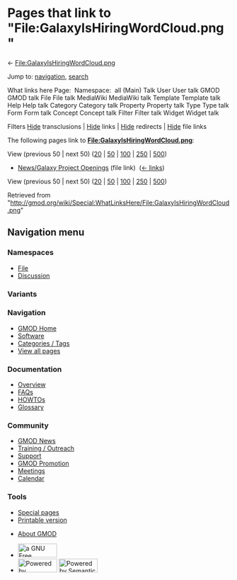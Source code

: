 <div id="mw-page-base" class="noprint">

</div>

<div id="mw-head-base" class="noprint">

</div>

<div id="content" class="mw-body" role="main">

<span id="top"></span>

<div id="mw-js-message" style="display:none;">

</div>



# <span dir="auto">Pages that link to "File:GalaxyIsHiringWordCloud.png"</span>

<div id="bodyContent">

<div id="contentSub">

←
[File:GalaxyIsHiringWordCloud.png](/wiki/File:GalaxyIsHiringWordCloud.png "File:GalaxyIsHiringWordCloud.png")

</div>

<div id="jump-to-nav" class="mw-jump">

Jump to: [navigation](#mw-navigation), [search](#p-search)

</div>

<div id="mw-content-text">

What links here Page:  Namespace:  all (Main) Talk User User talk GMOD
GMOD talk File File talk MediaWiki MediaWiki talk Template Template talk
Help Help talk Category Category talk Property Property talk Type Type
talk Form Form talk Concept Concept talk Filter Filter talk Widget
Widget talk

Filters
[Hide](/mediawiki/index.php?title=Special:WhatLinksHere/File:GalaxyIsHiringWordCloud.png&hidetrans=1 "Special:WhatLinksHere/File:GalaxyIsHiringWordCloud.png")
transclusions \|
[Hide](/mediawiki/index.php?title=Special:WhatLinksHere/File:GalaxyIsHiringWordCloud.png&hidelinks=1 "Special:WhatLinksHere/File:GalaxyIsHiringWordCloud.png")
links \|
[Hide](/mediawiki/index.php?title=Special:WhatLinksHere/File:GalaxyIsHiringWordCloud.png&hideredirs=1 "Special:WhatLinksHere/File:GalaxyIsHiringWordCloud.png")
redirects \|
[Hide](/mediawiki/index.php?title=Special:WhatLinksHere/File:GalaxyIsHiringWordCloud.png&hideimages=1 "Special:WhatLinksHere/File:GalaxyIsHiringWordCloud.png")
file links

The following pages link to
**[File:GalaxyIsHiringWordCloud.png](/wiki/File:GalaxyIsHiringWordCloud.png "File:GalaxyIsHiringWordCloud.png")**:

View (previous 50 \| next 50)
([20](/mediawiki/index.php?title=Special:WhatLinksHere/File:GalaxyIsHiringWordCloud.png&limit=20 "Special:WhatLinksHere/File:GalaxyIsHiringWordCloud.png")
\|
[50](/mediawiki/index.php?title=Special:WhatLinksHere/File:GalaxyIsHiringWordCloud.png&limit=50 "Special:WhatLinksHere/File:GalaxyIsHiringWordCloud.png")
\|
[100](/mediawiki/index.php?title=Special:WhatLinksHere/File:GalaxyIsHiringWordCloud.png&limit=100 "Special:WhatLinksHere/File:GalaxyIsHiringWordCloud.png")
\|
[250](/mediawiki/index.php?title=Special:WhatLinksHere/File:GalaxyIsHiringWordCloud.png&limit=250 "Special:WhatLinksHere/File:GalaxyIsHiringWordCloud.png")
\|
[500](/mediawiki/index.php?title=Special:WhatLinksHere/File:GalaxyIsHiringWordCloud.png&limit=500 "Special:WhatLinksHere/File:GalaxyIsHiringWordCloud.png"))

- [News/Galaxy Project
  Openings](/wiki/News/Galaxy_Project_Openings "News/Galaxy Project Openings")
  (file link) ‎ <span class="mw-whatlinkshere-tools">([←
  links](/mediawiki/index.php?title=Special:WhatLinksHere&target=News%2FGalaxy+Project+Openings "Special:WhatLinksHere"))</span>

View (previous 50 \| next 50)
([20](/mediawiki/index.php?title=Special:WhatLinksHere/File:GalaxyIsHiringWordCloud.png&limit=20 "Special:WhatLinksHere/File:GalaxyIsHiringWordCloud.png")
\|
[50](/mediawiki/index.php?title=Special:WhatLinksHere/File:GalaxyIsHiringWordCloud.png&limit=50 "Special:WhatLinksHere/File:GalaxyIsHiringWordCloud.png")
\|
[100](/mediawiki/index.php?title=Special:WhatLinksHere/File:GalaxyIsHiringWordCloud.png&limit=100 "Special:WhatLinksHere/File:GalaxyIsHiringWordCloud.png")
\|
[250](/mediawiki/index.php?title=Special:WhatLinksHere/File:GalaxyIsHiringWordCloud.png&limit=250 "Special:WhatLinksHere/File:GalaxyIsHiringWordCloud.png")
\|
[500](/mediawiki/index.php?title=Special:WhatLinksHere/File:GalaxyIsHiringWordCloud.png&limit=500 "Special:WhatLinksHere/File:GalaxyIsHiringWordCloud.png"))

</div>

<div class="printfooter">

Retrieved from
"<http://gmod.org/wiki/Special:WhatLinksHere/File:GalaxyIsHiringWordCloud.png>"

</div>

<div id="catlinks" class="catlinks catlinks-allhidden">

</div>

<div class="visualClear">

</div>

</div>

</div>

<div id="mw-navigation">

## Navigation menu

<div id="mw-head">



<div id="left-navigation">

<div id="p-namespaces" class="vectorTabs" role="navigation"
aria-labelledby="p-namespaces-label">

### Namespaces

- <span id="ca-nstab-image"><a href="/wiki/File:GalaxyIsHiringWordCloud.png" accesskey="c"
  title="View the file page [c]">File</a></span>
- <span id="ca-talk"><a
  href="/mediawiki/index.php?title=File_talk:GalaxyIsHiringWordCloud.png&amp;action=edit&amp;redlink=1"
  accesskey="t"
  title="Discussion about the content page [t]">Discussion</a></span>

</div>

<div id="p-variants" class="vectorMenu emptyPortlet" role="navigation"
aria-labelledby="p-variants-label">

### 

### Variants[](#)

<div class="menu">

</div>

</div>

</div>

<div id="right-navigation">





</div>



</div>

</div>

</div>

<div id="mw-panel">

<div id="p-logo" role="banner">

<a href="/wiki/Main_Page"
style="background-image: url(http://gmod.org/images/GMOD-cogs.png);"
title="Visit the main page"></a>

</div>

<div id="p-Navigation" class="portal" role="navigation"
aria-labelledby="p-Navigation-label">

### Navigation

<div class="body">

- <span id="n-GMOD-Home">[GMOD Home](/wiki/Main_Page)</span>
- <span id="n-Software">[Software](/wiki/GMOD_Components)</span>
- <span id="n-Categories-.2F-Tags">[Categories /
  Tags](/wiki/Categories)</span>
- <span id="n-View-all-pages">[View all
  pages](/wiki/Special:AllPages)</span>

</div>

</div>

<div id="p-Documentation" class="portal" role="navigation"
aria-labelledby="p-Documentation-label">

### Documentation

<div class="body">

- <span id="n-Overview">[Overview](/wiki/Overview)</span>
- <span id="n-FAQs">[FAQs](/wiki/Category:FAQ)</span>
- <span id="n-HOWTOs">[HOWTOs](/wiki/Category:HOWTO)</span>
- <span id="n-Glossary">[Glossary](/wiki/Glossary)</span>

</div>

</div>

<div id="p-Community" class="portal" role="navigation"
aria-labelledby="p-Community-label">

### Community

<div class="body">

- <span id="n-GMOD-News">[GMOD News](/wiki/GMOD_News)</span>
- <span id="n-Training-.2F-Outreach">[Training /
  Outreach](/wiki/Training_and_Outreach)</span>
- <span id="n-Support">[Support](/wiki/Support)</span>
- <span id="n-GMOD-Promotion">[GMOD
  Promotion](/wiki/GMOD_Promotion)</span>
- <span id="n-Meetings">[Meetings](/wiki/Meetings)</span>
- <span id="n-Calendar">[Calendar](/wiki/Calendar)</span>

</div>

</div>

<div id="p-tb" class="portal" role="navigation"
aria-labelledby="p-tb-label">

### Tools

<div class="body">

- <span id="t-specialpages"><a href="/wiki/Special:SpecialPages" accesskey="q"
  title="A list of all special pages [q]">Special pages</a></span>
- <span id="t-print"><a
  href="/mediawiki/index.php?title=Special:WhatLinksHere/File:GalaxyIsHiringWordCloud.png&amp;printable=yes"
  rel="alternate" accesskey="p"
  title="Printable version of this page [p]">Printable version</a></span>

</div>

</div>

</div>

</div>

<div id="footer" role="contentinfo">

- <span id="footer-places-about">[About
  GMOD](/wiki/GMOD:About "GMOD:About")</span>

<!-- -->

- <span id="footer-copyrightico">[<img src="http://www.gnu.org/graphics/gfdl-logo-small.png" width="88"
  height="31" alt="a GNU Free Documentation License" />](http://www.gnu.org/licenses/fdl-1.3.html)</span>
- <span id="footer-poweredbyico">[<img src="/mediawiki/skins/common/images/poweredby_mediawiki_88x31.png"
  width="88" height="31" alt="Powered by MediaWiki" />](//www.mediawiki.org/)
  [<img
  src="/mediawiki/extensions/SemanticMediaWiki/includes/../resources/images/smw_button.png"
  width="88" height="31" alt="Powered by Semantic MediaWiki" />](https://www.semantic-mediawiki.org/wiki/Semantic_MediaWiki)</span>

<div style="clear:both">

</div>

</div>
